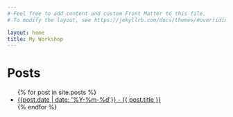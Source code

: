 ```yaml
---
# Feel free to add content and custom Front Matter to this file.
# To modify the layout, see https://jekyllrb.com/docs/themes/#overriding-theme-defaults

layout: home
title: My Workshop
---
```


# Posts

<ul>
  {% for post in site.posts %}
    <li>
      <a href="{{ post.url }}">{{post.date | date: '%Y-%m-%d'}} - {{ post.title }}</a>
    </li>
  {% endfor %}
</ul>